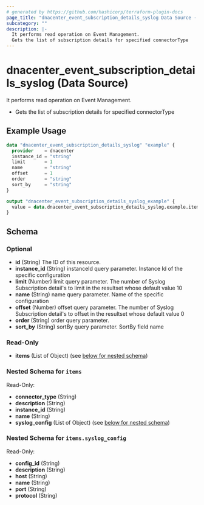 ```yaml
---
# generated by https://github.com/hashicorp/terraform-plugin-docs
page_title: "dnacenter_event_subscription_details_syslog Data Source - terraform-provider-dnacenter"
subcategory: ""
description: |-
  It performs read operation on Event Management.
  Gets the list of subscription details for specified connectorType
---
```


# dnacenter_event_subscription_details_syslog (Data Source)

It performs read operation on Event Management.

- Gets the list of subscription details for specified connectorType

## Example Usage

```terraform
data "dnacenter_event_subscription_details_syslog" "example" {
  provider    = dnacenter
  instance_id = "string"
  limit       = 1
  name        = "string"
  offset      = 1
  order       = "string"
  sort_by     = "string"
}

output "dnacenter_event_subscription_details_syslog_example" {
  value = data.dnacenter_event_subscription_details_syslog.example.items
}
```

<!-- schema generated by tfplugindocs -->
## Schema

### Optional

- **id** (String) The ID of this resource.
- **instance_id** (String) instanceId query parameter. Instance Id of the specific configuration
- **limit** (Number) limit query parameter. The number of Syslog Subscription detail's to limit in the resultset whose default value 10
- **name** (String) name query parameter. Name of the specific configuration
- **offset** (Number) offset query parameter. The number of Syslog Subscription detail's to offset in the resultset whose default value 0
- **order** (String) order query parameter.
- **sort_by** (String) sortBy query parameter. SortBy field name

### Read-Only

- **items** (List of Object) (see [below for nested schema](#nestedatt--items))

<a id="nestedatt--items"></a>
### Nested Schema for `items`

Read-Only:

- **connector_type** (String)
- **description** (String)
- **instance_id** (String)
- **name** (String)
- **syslog_config** (List of Object) (see [below for nested schema](#nestedobjatt--items--syslog_config))

<a id="nestedobjatt--items--syslog_config"></a>
### Nested Schema for `items.syslog_config`

Read-Only:

- **config_id** (String)
- **description** (String)
- **host** (String)
- **name** (String)
- **port** (String)
- **protocol** (String)


